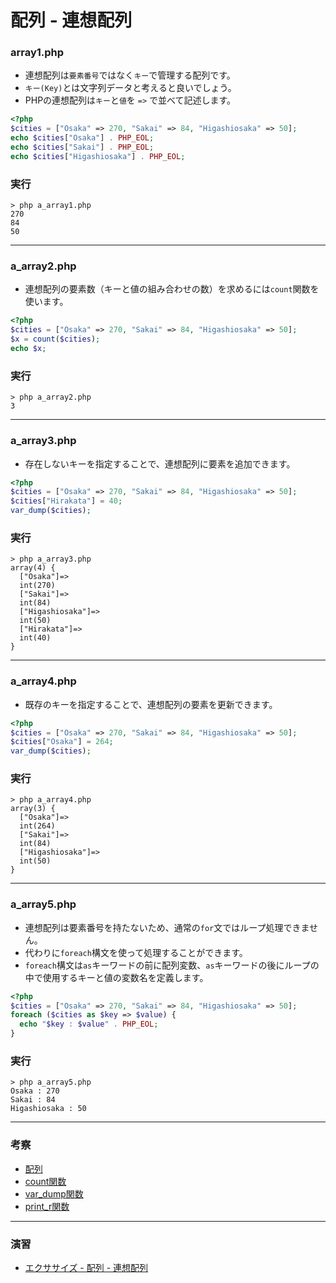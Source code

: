 # 配列 - 連想配列

### array1.php

+ 連想配列は`要素番号`ではなく`キー`で管理する配列です。
+ `キー(Key)`とは文字列データと考えると良いでしょう。
+ PHPの連想配列は`キー`と`値`を `=>` で並べて記述します。

```php
<?php
$cities = ["Osaka" => 270, "Sakai" => 84, "Higashiosaka" => 50];
echo $cities["Osaka"] . PHP_EOL;
echo $cities["Sakai"] . PHP_EOL;
echo $cities["Higashiosaka"] . PHP_EOL;
```

### 実行

```
> php a_array1.php
270
84
50
```

---


### a_array2.php

+ 連想配列の要素数（キーと値の組み合わせの数）を求めるには`count`関数を使います。

```php
<?php
$cities = ["Osaka" => 270, "Sakai" => 84, "Higashiosaka" => 50];
$x = count($cities);
echo $x;
```

### 実行

```
> php a_array2.php
3
```

---


### a_array3.php

+ 存在しないキーを指定することで、連想配列に要素を追加できます。

```php
<?php
$cities = ["Osaka" => 270, "Sakai" => 84, "Higashiosaka" => 50];
$cities["Hirakata"] = 40;
var_dump($cities);
```

### 実行

```
> php a_array3.php
array(4) {
  ["Osaka"]=>
  int(270)
  ["Sakai"]=>
  int(84)
  ["Higashiosaka"]=>
  int(50)
  ["Hirakata"]=>
  int(40)
}
```

---

### a_array4.php

+ 既存のキーを指定することで、連想配列の要素を更新できます。

```php
<?php
$cities = ["Osaka" => 270, "Sakai" => 84, "Higashiosaka" => 50];
$cities["Osaka"] = 264;
var_dump($cities);
```

### 実行

```
> php a_array4.php
array(3) {
  ["Osaka"]=>
  int(264)
  ["Sakai"]=>
  int(84)
  ["Higashiosaka"]=>
  int(50)
}
```


---

### a_array5.php

+ 連想配列は要素番号を持たないため、通常の`for`文ではループ処理できません。
+ 代わりに`foreach`構文を使って処理することができます。
+ `foreach`構文は`as`キーワードの前に配列変数、`as`キーワードの後にループの中で使用するキーと値の変数名を定義します。

```php
<?php
$cities = ["Osaka" => 270, "Sakai" => 84, "Higashiosaka" => 50];
foreach ($cities as $key => $value) {
  echo "$key : $value" . PHP_EOL;
}
```

### 実行

```
> php a_array5.php
Osaka : 270
Sakai : 84
Higashiosaka : 50
```


---


### 考察

+ [配列](https://php.net/manual/ja/language.types.array.php)
+ [count関数](https://www.php.net/manual/ja/function.count.php)
+ [var_dump関数](https://www.php.net/manual/ja/function.var-dump.php)
+ [print_r関数](https://www.php.net/manual/ja/function.print-r.php)

---

### 演習

+ [エクササイズ - 配列 - 連想配列](ex/07_php_ex.md)
